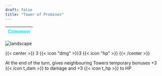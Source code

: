 ```yaml
---
draft: false
title: "Tower of Promises"
---
```

| <span style="color:Cyan"> Common </span> |
|--------|

![landscape](/images/towers/towerS_79.png)

{{< center >}}
3 {{< icon "dmg" >}}3 {{< icon "hp" >}}
{{< /center >}}

At the end of the turn, gives neighbouring Towers temporary bonuses +3 {{< icon t_dam >}} to damage and +3 {{< icon t_hp >}} to HP